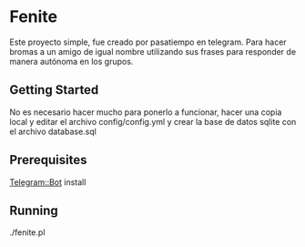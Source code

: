 # Fenite

Este proyecto simple, fue creado por pasatiempo en telegram. Para hacer bromas a un amigo de igual nombre utilizando sus frases para responder de manera autónoma en los grupos.

## Getting Started

No es necesario hacer mucho para ponerlo a funcionar, hacer una copia local y editar el archivo config/config.yml y crear la base de datos sqlite con el archivo database.sql

## Prerequisites

[Telegram::Bot](https://github.com/lassandroan/perl-telegram-bot) install

## Running 

./fenite.pl
